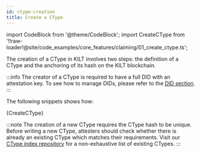 ```yaml
---
id: ctype-creation
title: Create a CType
---
```


import CodeBlock from '@theme/CodeBlock';
import CreateCType from '!!raw-loader!@site/code_examples/core_features/claiming/01_create_ctype.ts';

The creation of a CType in KILT involves two steps: the definition of a CType and the anchoring of its hash on the KILT blockchain.

:::info
The creator of a CType is required to have a full DID with an attestation key.
To see how to manage DIDs, please refer to the [DID section](../01_KILT%20DIDs/03_full_did_update.md).
:::

The following snippets shows how:

<CodeBlock className="language-js">
  {CreateCType}
</CodeBlock>

:::note
The creation of a new CType requires the CType hash to be unique.
Before writing a new CType, attesters should check whether there is already an existing CType which matches their requirements.
Visit our [CType index repository](https://github.com/KILTprotocol/ctype-index) for a non-exhaustive list of existing CTypes. 
:::